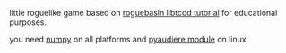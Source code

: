 little roguelike game based on [roguebasin libtcod tutorial](http://roguebasin.roguelikedevelopment.org/index.php/Complete_Roguelike_Tutorial,_using_python%2Blibtcod) for educational purposes.

you need [numpy](http://numpy.scipy.org/) on all platforms and [pyaudiere module](http://pyaudiere.org/) on linux
